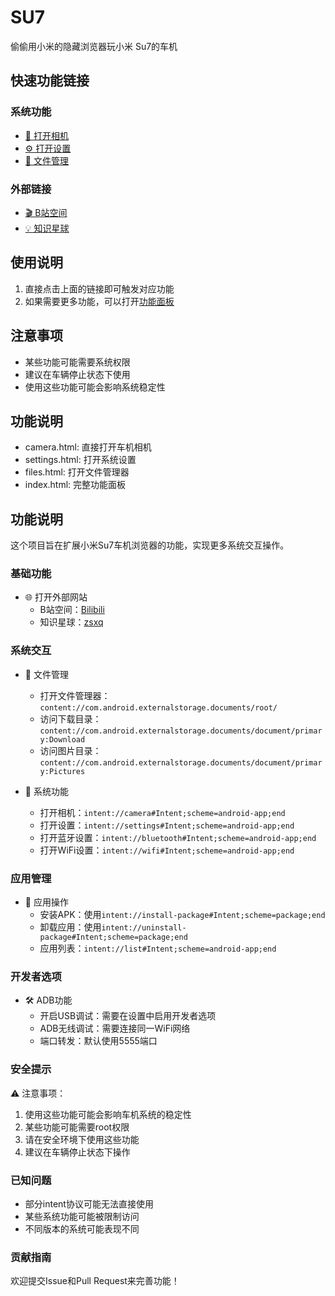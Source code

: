 # SU7
偷偷用小米的隐藏浏览器玩小米 Su7的车机

## 快速功能链接

### 系统功能
- [📸 打开相机](camera.html)
- [⚙️ 打开设置](settings.html)
- [📂 文件管理](files.html)

### 外部链接
- [🎬 B站空间](https://space.bilibili.com/40097653)
- [💡 知识星球](https://wx.zsxq.com/group/15522844582412)

## 使用说明
1. 直接点击上面的链接即可触发对应功能
2. 如果需要更多功能，可以打开[功能面板](index.html)

## 注意事项
- 某些功能可能需要系统权限
- 建议在车辆停止状态下使用
- 使用这些功能可能会影响系统稳定性

## 功能说明
- camera.html: 直接打开车机相机
- settings.html: 打开系统设置
- files.html: 打开文件管理器
- index.html: 完整功能面板

## 功能说明
这个项目旨在扩展小米Su7车机浏览器的功能，实现更多系统交互操作。

### 基础功能
- 🌐 打开外部网站
  - B站空间：[Bilibili](https://space.bilibili.com/40097653)
  - 知识星球：[zsxq](https://wx.zsxq.com/group/15522844582412)

### 系统交互
- 📂 文件管理
  - 打开文件管理器：`content://com.android.externalstorage.documents/root/`
  - 访问下载目录：`content://com.android.externalstorage.documents/document/primary:Download`
  - 访问图片目录：`content://com.android.externalstorage.documents/document/primary:Pictures`

- 📱 系统功能
  - 打开相机：`intent://camera#Intent;scheme=android-app;end`
  - 打开设置：`intent://settings#Intent;scheme=android-app;end`
  - 打开蓝牙设置：`intent://bluetooth#Intent;scheme=android-app;end`
  - 打开WiFi设置：`intent://wifi#Intent;scheme=android-app;end`

### 应用管理
- 📲 应用操作
  - 安装APK：使用`intent://install-package#Intent;scheme=package;end`
  - 卸载应用：使用`intent://uninstall-package#Intent;scheme=package;end`
  - 应用列表：`intent://list#Intent;scheme=android-app;end`

### 开发者选项
- 🛠️ ADB功能
  - 开启USB调试：需要在设置中启用开发者选项
  - ADB无线调试：需要连接同一WiFi网络
  - 端口转发：默认使用5555端口

### 安全提示
⚠️ 注意事项：
1. 使用这些功能可能会影响车机系统的稳定性
2. 某些功能可能需要root权限
3. 请在安全环境下使用这些功能
4. 建议在车辆停止状态下操作

### 已知问题
- 部分intent协议可能无法直接使用
- 某些系统功能可能被限制访问
- 不同版本的系统可能表现不同

### 贡献指南
欢迎提交Issue和Pull Request来完善功能！

